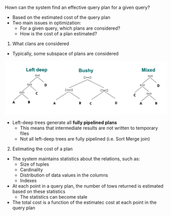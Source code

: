 Hown can the system find an effective query plan for a given query?
* Based on the estimated cost of the query plan
* Two main issues in optimization:
	* For a given query, which plans are considered?
	* How is the cost of a plan estimated?

1. What clans are considered
* Typically, some subspace of plans are considered

![eb72d0bf7e428f12d21a0adcd2e8dbd1.png](../_resources/eb72d0bf7e428f12d21a0adcd2e8dbd1.png)

* Left-deep trees generate all **fully pipelined plans**
	* This means that intermediate results are not written to temporary files
	* Not all left-deep trees are fully pipelined (i.e. Sort Merge join)

2. Estimating the cost of a plan
* The system maintains statistics about the relations, such as:
	* Size of tuples
	* Cardinality
	* Distribution of data values in the columns
	* Indexes
* At each point in a query plan, the number of tows returned is estimated based on these statistics
	* The statistics can become stale
* The total cost is a function of the estimatec cost at each point in the query plan